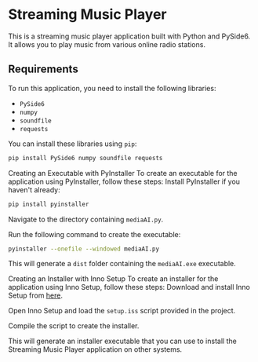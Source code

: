 # Streaming Music Player

This is a streaming music player application built with Python and PySide6. It allows you to play music from various online radio stations.

## Requirements

To run this application, you need to install the following libraries:

- `PySide6`
- `numpy`
- `soundfile`
- `requests`

You can install these libraries using `pip`:

```sh
pip install PySide6 numpy soundfile requests
```
Creating an Executable with PyInstaller
To create an executable for the application using PyInstaller, follow these steps:
Install PyInstaller if you haven't already:

 ```sh
 pip install pyinstaller
 ```


Navigate to the directory containing `mediaAI.py`.


Run the following command to create the executable:

 ```sh
 pyinstaller --onefile --windowed mediaAI.py
 ```

 This will generate a `dist` folder containing the `mediaAI.exe` executable.

Creating an Installer with Inno Setup
To create an installer for the application using Inno Setup, follow these steps:
Download and install Inno Setup from [here](https://jrsoftware.org/isinfo.php).


Open Inno Setup and load the `setup.iss` script provided in the project.


Compile the script to create the installer.

This will generate an installer executable that you can use to install the Streaming Music Player application on other systems.
